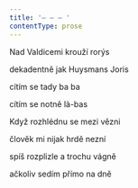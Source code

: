 ```yaml
---
title: '– – – '
contentType: prose
---
```


Nad Valdicemi krouží rorýs

dekadentně jak Huysmans Joris

cítím se tady ba ba

cítím se notně là\-bas

Když rozhlédnu se mezi vězni

člověk mi nijak hrdě nezní

spíš rozplizle a trochu vágně

ačkoliv sedím přímo na dně
